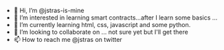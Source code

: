 - 👋 Hi, I’m @jstras-is-mine
- 👀 I’m interested in learning smart contracts...after I learn some basics ...
- 🌱 I’m currently learning html, css, javascript and some python.
- 💞️ I’m looking to collaborate on ... not sure yet but I'll get there
- 📫 How to reach me @jstras on twitter

<!---
jstras-is-mine/jstras-is-mine is a ✨ special ✨ repository because its `README.md` (this file) appears on your GitHub profile.
You can click the Preview link to take a look at your changes.
--->
